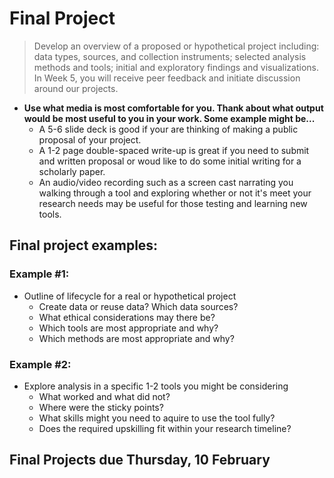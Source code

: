 # Final Project

> Develop an overview of a proposed or hypothetical project including: data types, sources, and collection instruments; selected analysis methods and tools; initial and exploratory findings and visualizations. In Week 5, you will receive peer feedback and initiate discussion around our projects.

- **Use what media is most comfortable for you. Thank about what output would be most useful to you in your work. Some example might be...**
  - A 5-6 slide deck is good if your are thinking of making a public proposal of your project. 
  - A 1-2 page double-spaced write-up is great if you need to submit and written proposal or woud like to do some initial writing for a scholarly paper.
  - An audio/video recording such as a screen cast narrating you walking through a tool and exploring whether or not it's meet your research needs may be useful for those testing and learning new tools.

## Final project examples:

### Example #1: 
- Outline of lifecycle for a real or hypothetical project
  - Create data or reuse data? Which data sources?
  - What ethical considerations may there be?
  - Which tools are most appropriate and why?
  - Which methods are most appropriate and why?
  
### Example #2:
- Explore analysis in a specific 1-2 tools you might be considering
  - What worked and what did not?
  - Where were the sticky points?
  - What skills might you need to aquire to use the tool fully?
  - Does the required upskilling fit within your research timeline?

## Final Projects due Thursday, 10 February
